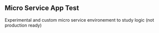 ## Micro Service App Test

Experimental and custom micro service environement to study logic (not production ready)
